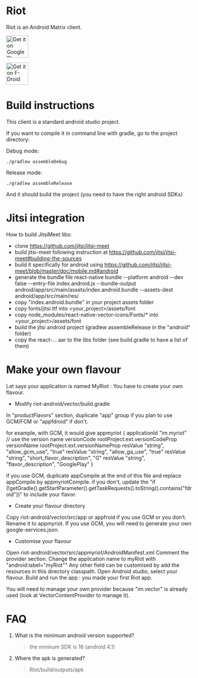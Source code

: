 Riot
=======

 Riot is an Android Matrix client.
  		  
 [<img src="https://play.google.com/intl/en_us/badges/images/generic/en_badge_web_generic.png" alt="Get it on Google Play" height="60">](https://play.google.com/store/apps/details?id=im.vector.alpha&hl=en&utm_source=global_co&utm_medium=prtnr&utm_content=Mar2515&utm_campaign=PartBadge&pcampaignid=MKT-Other-global-all-co-prtnr-py-PartBadge-Mar2515-1)	
   
 [<img src="https://f-droid.org/badge/get-it-on.png" alt="Get it on F-Droid" height="60">](https://f-droid.org/app/im.vector.alpha)
 

Build instructions
==================

This client is a standard android studio project.

If you want to compile it in command line with gradle, go to the project directory:

Debug mode:

`./gradlew assembleDebug`

Release mode:

`./gradlew assembleRelease`

And it should build the project (you need to have the right android SDKs)

Jitsi integration
==================
How to build JitsiMeet libs:
- clone https://github.com/jitsi/jitsi-meet
- build jitsi-meet following instruction at https://github.com/jitsi/jitsi-meet#building-the-sources
- build it specifically for android using https://github.com/jitsi/jitsi-meet/blob/master/doc/mobile.md#android
- generate the bundle file
    react-native bundle --platform android --dev false --entry-file index.android.js --bundle-output android/app/src/main/assets/index.android.bundle --assets-dest android/app/src/main/res/
- copy "index.android.bundle" in your project assets folder
- copy fonts/jitsi.ttf into <your_project>/assets/font
- copy node_modules/react-native-vector-icons/Fonts/* into <your_project>/assets/font
- build the jitsi android project (gradlew assembleRelease in the "android" folder)
- copy the react-... aar to the libs folder (see build.gradle to have a list of them)


Make your own flavour
=====================

Let says your application is named MyRiot : You have to create your own flavour.

- Modify riot-android/vector/build.gradle

In "productFlavors" section, duplicate "app" group if you plan to use GCM/FCM or "appfdroid" if don't.

for example, with GCM, it would give
appmyriot {
    applicationId "im.myriot"
    // use the version name
    versionCode rootProject.ext.versionCodeProp
    versionName rootProject.ext.versionNameProp
    resValue "string", "allow_gcm_use", "true"
    resValue "string", "allow_ga_use", "true"
    resValue "string", "short_flavor_description", "G"
    resValue "string", "flavor_description", "GooglePlay"
}

if you use GCM, duplicate appCompile at the end of this file and replace appCompile by appmyriotCompile.
if you don't, update the "if (!getGradle().getStartParameter().getTaskRequests().toString().contains("fdroid"))" to include your flavor.

- Create your flavour directory

Copy riot-android/vector/src/app or appfroid if you use GCM or you don’t.
Rename it to appmyriot.
If you use GCM, you will need to generate your own google-services.json.

- Customise your flavour

Open riot-android/vector/src/appmyriot/AndroidManifest.xml
Comment the provider section.
Change the application name to myRiot with "android:label="myRiot""
Any other field can be customised by add the resources in this directory classpath.
Open Android studio, select your flavour.
Build and run the app : you made your first Riot app.

You will need to manage your own provider because "im.vector" is already used (look at VectorContentProvider to manage it).

FAQ
===

1. What is the minimum android version supported?

    > the mininum SDK is 16 (android 4.1)

2. Where the apk is generated?

	> Riot/build/outputs/apk

